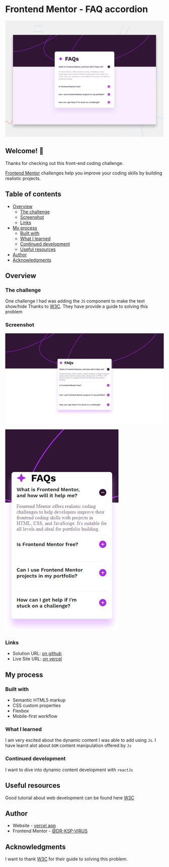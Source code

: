 # Frontend Mentor - FAQ accordion

![Design preview for the FAQ accordion coding challenge](./design/desktop-preview.jpg)

## Welcome! 👋

Thanks for checking out this front-end coding challenge.

[Frontend Mentor](https://www.frontendmentor.io) challenges help you improve your coding skills by building realistic projects.
## Table of contents

- [Overview](#overview)
  - [The challenge](#the-challenge)
  - [Screenshot](#screenshot)
  - [Links](#links)
- [My process](#my-process)
  - [Built with](#built-with)
  - [What I learned](#what-i-learned)
  - [Continued development](#continued-development)
  - [Useful resources](#useful-resources)
- [Author](#author)
- [Acknowledgments](#acknowledgments)

## Overview

### The challenge
One challenge I had was adding the `JS` component to make the text show/hide
Thanks to [W3C](https://www.w3schools.com/howto/howto_js_accordion.asp). They have provide a guide to solving this problem

### Screenshot

![Design preview for the results summary component coding challenge](./design/desktop-solution.jpeg)

![Design preview for the results summary component coding challenge](./design/mobile-solution.jpeg)


### Links

- Solution URL: [on github](https://github.com/DR-KSP-VIRUS/results-summary-component-main.git)
- Live Site URL: [on vercel](https://results-summary-component-main-liart.vercel.app/)

## My process

### Built with

- Semantic HTML5 markup
- CSS custom properties
- Flexbox
- Mobile-first workflow

### What I learned

I am very excited about the dynamic content I was able to add using `Js`.
I have learnt alot about `DOM` content manipulation offered by `Js`

### Continued development
I want to dive into dynamic content development with `reactJs`

## Useful resources
Good tutorial about web development can be found here [W3C](https://www.w3schools.com/)


## Author

- Website - [vercel app](https://results-summary-component-main-liart.vercel.app/)
- Frontend Mentor - [@DR-KSP-VIRUS](https://www.frontendmentor.io/profile/DR-KSP-VIRUS)

## Acknowledgments

I want to thank [W3C](https://www.w3schools.com/howto/howto_js_accordion.asp) for their guide to solving this problem.